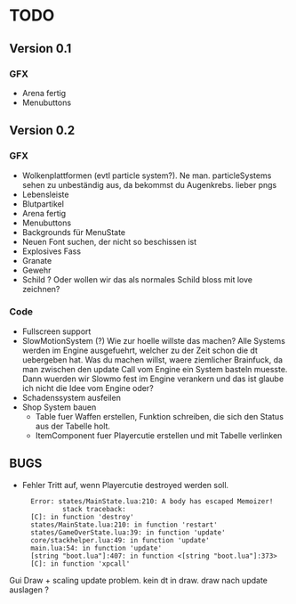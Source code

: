 TODO
====

## Version 0.1

### GFX
- Arena fertig
- Menubuttons

## Version 0.2

### GFX
- Wolkenplattformen (evtl particle system?). Ne man. particleSystems sehen zu unbeständig aus, da bekommst du Augenkrebs. lieber pngs
- Lebensleiste
- Blutpartikel
- Arena fertig
- Menubuttons
- Backgrounds für MenuState
- Neuen Font suchen, der nicht so beschissen ist
- Explosives Fass
- Granate
- Gewehr
- Schild ? Oder wollen wir das als normales Schild bloss mit love zeichnen?

### Code
- Fullscreen support
- SlowMotionSystem (?) Wie zur hoelle willste das machen? Alle Systems werden im Engine ausgefuehrt, welcher zu der Zeit schon die dt uebergeben hat. Was du machen willst, waere ziemlicher Brainfuck, da man zwischen den update Call vom Engine ein System basteln muesste. Dann wuerden wir Slowmo fest im Engine verankern und das ist glaube ich nicht die Idee vom Engine oder? 
- Schadenssystem ausfeilen
- Shop System bauen 
    - Table fuer Waffen erstellen, Funktion schreiben, die sich den Status aus der Tabelle holt.
    - ItemComponent fuer Playercutie erstellen und mit Tabelle verlinken


## BUGS
- Fehler Tritt auf, wenn Playercutie destroyed werden soll.

        Error: states/MainState.lua:210: A body has escaped Memoizer!
                stack traceback:
        [C]: in function 'destroy'
        states/MainState.lua:210: in function 'restart'
        states/GameOverState.lua:39: in function 'update'
        core/stackhelper.lua:49: in function 'update'
        main.lua:54: in function 'update'
        [string "boot.lua"]:407: in function <[string "boot.lua"]:373>
        [C]: in function 'xpcall'


Gui Draw + scaling update problem. kein dt in draw. draw nach update auslagen ?